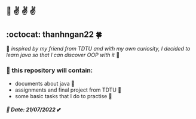 ## :wave: :v: :v: :v:

## :octocat: __thanhngan22__ :four_leaf_clover:

:hibiscus: _inspired by my friend from TDTU and with my own curiosity, I decided to learn java so that I can discover OOP with it_ :butterfly:

### :dizzy: this repository will contain: 
- documents about java :blossom:
- assignments and final project from TDTU :sunflower:
- some basic tasks that I do to practise :maple_leaf:

##### :star2: Date: 21/07/2022 :two_hearts:

